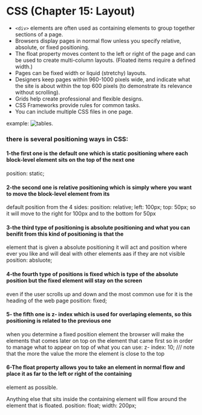 # CSS (Chapter 15: Layout)

* `<div>` elements are often used as containing elements
to group together sections of a page.
* Browsers display pages in normal flow unless you
specify relative, absolute, or fixed positioning.
* The float property moves content to the left or right
of the page and can be used to create multi-column
layouts. (Floated items require a defined width.)
* Pages can be fixed width or liquid (stretchy) layouts.
* Designers keep pages within 960-1000 pixels wide,
and indicate what the site is about within the top 600
pixels (to demonstrate its relevance without scrolling).
* Grids help create professional and flexible designs.
* CSS Frameworks provide rules for common tasks.
* You can include multiple CSS files in one page.

example:
![tables](https://www9.0zz0.com/2021/03/08/16/700197167.png).



### there is several positioning ways in CSS: 
#### 1-the first one is the default one which is static positioning where each block-level element sits on the top of the next one 
position: static;

#### 2-the second one is relative positioning which is simply where you want to move the block-level element from its 
default position from the 4 sides:
position: relative;
left: 100px;
top: 50px;
so it will move to the right for 100px and to the bottom for 50px

#### 3-the third type of positioning is absolute positioning and what you can benifit from this kind of positioning is that the 
element that is given a absolute positioning it will act and position where ever you like and will deal with other elements aas if 
they are not visible 
position: absluote;

#### 4-the fourth type of positions is fixed which is type of the absolute position but the fixed element will stay on the screen 
even if the user scrolls up and down and the most common use for it is the heading of the web page
position: fixed;

####  5- the fifth one is z- index which is used for overlaping elements, so this positioning is related to the previous one
when you determine a fixed position element the browser will make the elements that comes later on top on the element 
that came first so in order to manage what to appear on top of what you can use:
z- index: 10; /// note that the more the value the more the element is close to the top 

#### 6-The float property allows you to take an element in normal flow and place it as far to the left or right of the containing
element as possible.

Anything else that sits inside the containing element will flow around the element that is floated.
position: float;
width: 200px;
